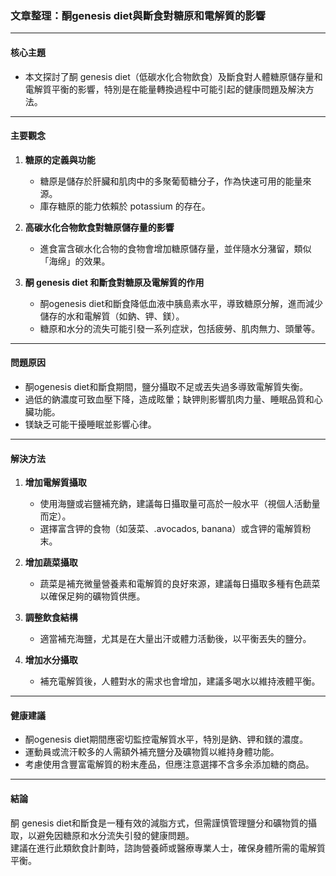 ### 文章整理：酮genesis diet與斷食對糖原和電解質的影響

---

#### **核心主題**
- 本文探討了酮 genesis diet（低碳水化合物飲食）及斷食對人體糖原儲存量和電解質平衡的影響，特別是在能量轉換過程中可能引起的健康問題及解決方法。

---

#### **主要觀念**
1. **糖原的定義與功能**  
   - 糖原是儲存於肝臟和肌肉中的多聚葡萄糖分子，作為快速可用的能量來源。  
   - 庫存糖原的能力依賴於 potassium 的存在。

2. **高碳水化合物飲食對糖原儲存量的影響**  
   - 進食富含碳水化合物的食物會增加糖原儲存量，並伴隨水分潴留，類似「海绵」的效果。  

3. **酮 genesis diet 和斷食對糖原及電解質的作用**  
   - 酮ogenesis diet和斷食降低血液中胰島素水平，導致糖原分解，進而減少儲存的水和電解質（如鈉、钾、鎂）。  
   - 糖原和水分的流失可能引發一系列症狀，包括疲勞、肌肉無力、頭暈等。

---

#### **問題原因**
- 酮ogenesis diet和斷食期間，鹽分攝取不足或丟失過多導致電解質失衡。  
- 過低的鈉濃度可致血壓下降，造成眩暈；缺钾則影響肌肉力量、睡眠品質和心臟功能。  
- 镁缺乏可能干擾睡眠並影響心律。

---

#### **解決方法**
1. **增加電解質攝取**  
   - 使用海鹽或岩鹽補充鈉，建議每日攝取量可高於一般水平（視個人活動量而定）。  
   - 選擇富含钾的食物（如菠菜、.avocados, banana）或含钾的電解質粉末。  

2. **增加蔬菜攝取**  
   - 蔬菜是補充微量營養素和電解質的良好來源，建議每日攝取多種有色蔬菜以確保足夠的礦物質供應。  

3. **調整飲食結構**  
   - 適當補充海鹽，尤其是在大量出汗或體力活動後，以平衡丟失的鹽分。  

4. **增加水分攝取**  
   - 補充電解質後，人體對水的需求也會增加，建議多喝水以維持液體平衡。  

---

#### **健康建議**
- 酮ogenesis diet期間應密切監控電解質水平，特別是鈉、钾和鎂的濃度。  
- 運動員或流汗較多的人需額外補充鹽分及礦物質以維持身體功能。  
- 考慮使用含豐富電解質的粉末產品，但應注意選擇不含多余添加糖的商品。  

---

#### **結論**
酮 genesis diet和斷食是一種有效的減脂方式，但需謹慎管理鹽分和礦物質的攝取，以避免因糖原和水分流失引發的健康問題。  
建議在進行此類飲食計劃時，諮詢營養師或醫療專業人士，確保身體所需的電解質平衡。